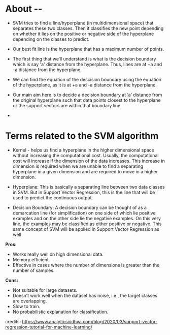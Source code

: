 # About --

- SVM tries to find a line/hyperplane (in multidimensional space) that separates these two classes. Then it classifies the new point depending on whether it lies on the positive or negative side of the hyperplane depending on the classes to predict.

- Our best fit line is the hyperplane that has a maximum number of points.

- The first thing that we’ll understand is what is the decision boundary which is say 'a' distance from the hyperplane. Thus, lines are at +a and -a distance from the hyperplane.

- We can find the equation of the descision boundary using the equation of the hyperplane, as it is at +a and -a distance from the hyperplane.

- Our main aim here is to decide a decision boundary at ‘a’ distance from the original hyperplane such that data points closest to the hyperplane or the support vectors are within that boundary line.

-

# Terms related to the SVM algorithm

- Kernel - helps us find a hyperplane in the higher dimensional space without increasing the computational cost. Usually, the computational cost will increase if the dimension of the data increases. This increase in dimension is required when we are unable to find a separating hyperplane in a given dimension and are required to move in a higher dimension.

- Hyperplane: This is basically a separating line between two data classes in SVM. But in Support Vector Regression, this is the line that will be used to predict the continuous output.

- Decision Boundary: A decision boundary can be thought of as a demarcation line (for simplification) on one side of which lie positive examples and on the other side lie the negative examples. On this very line, the examples may be classified as either positive or negative. This same concept of SVM will be applied in Support Vector Regression as well

**Pros:**

- Works really well on high dimensional data.
- Memory efficient.
- Effective in cases where the number of dimensions is greater than the number of samples.

**Cons:**

- Not suitable for large datasets.
- Doesn’t work well when the dataset has noise, i.e., the target classes are overlapping.
- Slow to train.
- No probabilistic explanation for classification.

credits:
https://www.analyticsvidhya.com/blog/2020/03/support-vector-regression-tutorial-for-machine-learning/
